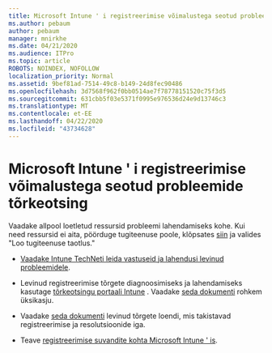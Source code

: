 ```yaml
---
title: Microsoft Intune ' i registreerimise võimalustega seotud probleemide tõrkeotsing
ms.author: pebaum
author: pebaum
manager: mnirkhe
ms.date: 04/21/2020
ms.audience: ITPro
ms.topic: article
ROBOTS: NOINDEX, NOFOLLOW
localization_priority: Normal
ms.assetid: 9bef81ad-7514-49c8-b149-24d8fec90486
ms.openlocfilehash: 3d7568f962f0bb0514ae7f78778151520c75f3d5
ms.sourcegitcommit: 631cbb5f03e5371f0995e976536d24e9d13746c3
ms.translationtype: MT
ms.contentlocale: et-EE
ms.lasthandoff: 04/22/2020
ms.locfileid: "43734628"
---
```

# <a name="troubleshoot-issues-with-enrollment-options-microsoft-intune"></a>Microsoft Intune ' i registreerimise võimalustega seotud probleemide tõrkeotsing

Vaadake allpool loetletud ressursid probleemi lahendamiseks kohe. Kui need ressursid ei aita, pöörduge tugiteenuse poole, klõpsates [siin](https://portal.azure.com/#blade/Microsoft_Intune_DeviceSettings/ExtensionLandingBlade/help) ja valides "Loo tugiteenuse taotlus." 
  
- [Vaadake Intune TechNeti leida vastuseid ja lahendusi levinud probleemidele](https://social.technet.microsoft.com/Forums/home?category=microsoftintune&amp;filter=alltypes&amp;sort=lastpostdesc).
    
- Levinud registreerimise tõrgete diagnoosimiseks ja lahendamiseks kasutage [tõrkeotsingu portaali Intune](https://devicemanagement.microsoft.com/#blade/Microsoft_Intune_DeviceSettings/TroubleshootBlade) . Vaadake [seda dokumenti](https://docs.microsoft.com/intune/help-desk-operators) rohkem üksikasju. 
    
- Vaadake [seda dokumenti](https://docs.microsoft.com/intune-classic/Troubleshoot/troubleshoot-device-enrollment-in-intune) levinud tõrgete loendi, mis takistavad registreerimise ja resolutsioonide iga. 
    
- Teave [registreerimise suvandite kohta Microsoft Intune ' is](https://docs.microsoft.com/intune/enrollment-options).
    


